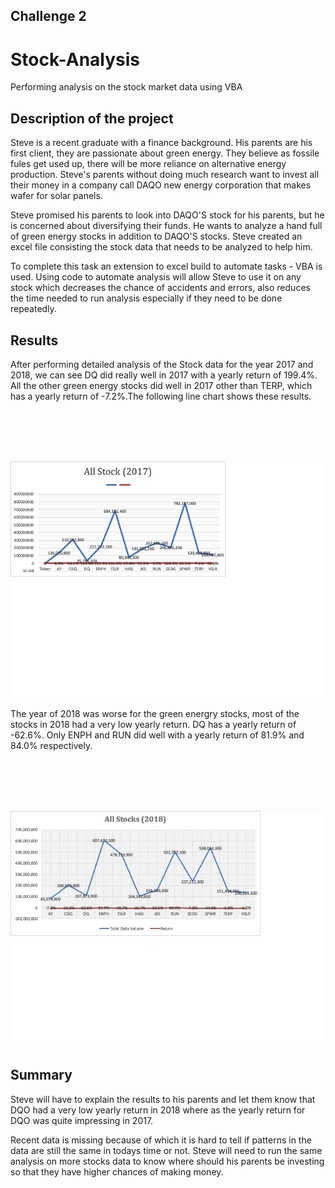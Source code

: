##  Challenge 2
# Stock-Analysis

Performing analysis on the stock market data using VBA 

## Description of the project

Steve is a recent graduate with a finance background. His parents are his first client, they are passionate about green energy. They believe as fossile fules get used up, there will be more reliance on alternative energy production. Steve's parents without doing much research want to invest all their money in a company call DAQO new energy corporation that makes wafer for solar panels.

Steve promised his parents to look into DAQO'S stock for his parents, but he is concerned about diversifying their funds. He wants to analyze a hand full of green energy stocks in addition to DAQO'S stocks. Steve created an excel file consisting the stock data that needs to be analyzed to help him.

To complete this task an extension to excel build to automate tasks - VBA is used. Using code to automate analysis will allow Steve to use it on any stock which decreases the chance of accidents and errors, also reduces the time needed to run analysis especially if they need to be done repeatedly.

## Results 

After performing detailed analysis of the Stock data for the year 2017 and 2018, we can see DQ did really well in 2017 with a yearly return of 199.4%. All the other green energy stocks did well in 2017 other than TERP, which has a yearly return of -7.2%.The following line chart shows these results.  

 <br/><br/>
 <br/><br/>

![Line Chart for 2017 stock analysis](./images/line_chart_2017.png) 

The year of 2018 was worse for the green energry stocks, most of the stocks in 2018 had a very low yearly return. DQ has a yearly return of -62.6%. Only ENPH and RUN did well with a yearly return of 81.9% and 84.0% respectively.  

<br/><br/>
<br/><br/>

![Line Chart for 2018 stock analysis](./images/Linechart2018.png)

## Summary 

Steve will have to explain the results to his parents and let them know that DQO had a very low yearly return in 2018 where as the yearly return for DQO was quite impressing in 2017. 

Recent data is missing because of which it is hard to tell if patterns in the data are still the same in todays time or not. Steve will need to run the same analysis on more stocks data to know where should his parents be investing so that they have higher chances of making money. 
